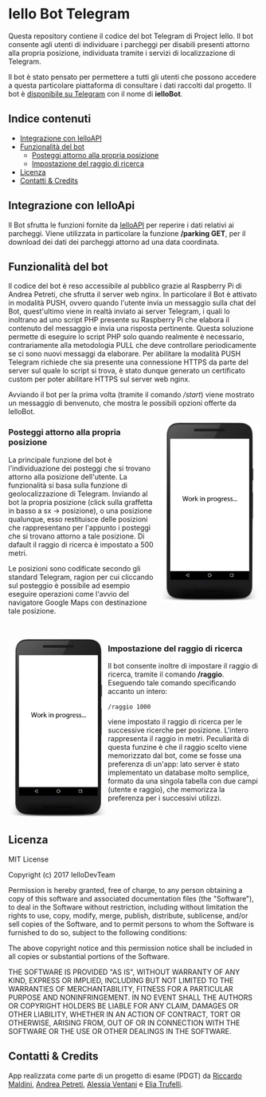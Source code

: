 # Iello Bot Telegram #

Questa repository contiene il codice del bot Telegram di Project Iello. Il bot consente agli utenti di individuare i parcheggi per disabili presenti attorno alla propria posizione, individuata tramite i servizi di localizzazione di Telegram.

Il bot è stato pensato per permettere a tutti gli utenti che possono accedere a questa particolare piattaforma di consultare i dati raccolti dal progetto. Il bot è [disponibile su Telegram](https://web.telegram.org/#/im?p=@IelloBot) con il nome di **ielloBot**.


## Indice contenuti

* [Integrazione con IelloAPI](#integrazione-con-Ielloapi)
* [Funzionalità del bot](#funzionalita-del-bot)
  * [Posteggi attorno alla propria posizione](#posteggi-attorno-alla-propria-posizione)
  * [Impostazione del raggio di ricerca](#impostazione-del-raggio-di-ricerca)
* [Licenza](#licenza)
* [Contatti & Credits](#contatti--credits)


## Integrazione con IelloApi ##

Il Bot sfrutta le funzioni fornite da [IelloAPI](https://github.com/IelloDevTeam/IelloAPI "Iello API Repo") per reperire i dati relativi ai parcheggi. Viene utilizzata in particolare la funzione **/parking GET**, per il download dei dati dei parcheggi attorno ad una data coordinata.


## Funzionalità del bot ##

Il codice del bot è reso accessibile al pubblico grazie al Raspberry Pi di Andrea Petreti, che sfrutta il server web nginx. In particolare il Bot è attivato in modalità PUSH, ovvero quando l'utente invia un messaggio sulla chat del Bot, quest'ultimo viene in realtà inviato ai server Telegram, i quali lo inoltrano ad uno script PHP presente su Raspberry Pi che elabora il contenuto del messaggio e invia una risposta pertinente. 
Questa soluzione permette di eseguire lo script PHP solo quando realmente è necessario, contrariamente alla metodologia PULL che deve controllare periodicamente se ci sono nuovi messaggi da elaborare. Per abilitare la modalità PUSH Telegram richiede che sia presente una connessione HTTPS da parte del server sul quale lo script si trova, è stato dunque generato un certificato custom per poter abilitare HTTPS sul server web nginx.

Avviando il bot per la prima volta (tramite il comando */start*) viene mostrato un messaggio di benvenuto, che mostra le possibili opzioni offerte da IelloBot.

<img src="Screen/workInProg.jpg" width="200px" align="right"/>

### Posteggi attorno alla propria posizione ###

La principale funzione del bot è l'individuazione dei posteggi che si trovano attorno alla posizione dell'utente. La funzionalità si basa sulla funzione di geolocalizzazione di Telegram. Inviando al bot la propria posizione (click sulla graffetta in basso a sx -> posizione), o una posizione qualunque, esso restituisce delle posizioni che rappresentano per l'appunto i posteggi che si trovano attorno a tale posizione. Di dafault il raggio di ricerca è impostato a 500 metri.

Le posizioni sono codificate secondo gli standard Telegram, ragion per cui cliccando sul posteggio è possibile ad esempio eseguire operazioni come l'avvio del navigatore Google Maps con destinazione tale posizione. </br></br></br>

<img src="Screen/workInProg.jpg" width="200px" align="left"/>

### Impostazione del raggio di ricerca ###

Il bot consente inoltre di impostare il raggio di ricerca, tramite il comando **/raggio**. Eseguendo tale comando specificando accanto un intero: 

```
/raggio 1000
```

viene impostato il raggio di ricerca per le successive ricerche per posizione. L'intero rappresenta il raggio in metri. Peculiarità di questa funzine è che il raggio scelto viene memorizzato dal bot, come se fosse una preferenza di un'app: lato server è stato implementato un database molto semplice, formato da una singola tabella con due campi (utente e raggio), che memorizza la preferenza per i successivi utilizzi. </br></br></br>


## Licenza ##
MIT License

Copyright (c) 2017 IelloDevTeam

Permission is hereby granted, free of charge, to any person obtaining a copy
of this software and associated documentation files (the "Software"), to deal
in the Software without restriction, including without limitation the rights
to use, copy, modify, merge, publish, distribute, sublicense, and/or sell
copies of the Software, and to permit persons to whom the Software is
furnished to do so, subject to the following conditions:

The above copyright notice and this permission notice shall be included in all
copies or substantial portions of the Software.

THE SOFTWARE IS PROVIDED "AS IS", WITHOUT WARRANTY OF ANY KIND, EXPRESS OR
IMPLIED, INCLUDING BUT NOT LIMITED TO THE WARRANTIES OF MERCHANTABILITY,
FITNESS FOR A PARTICULAR PURPOSE AND NONINFRINGEMENT. IN NO EVENT SHALL THE
AUTHORS OR COPYRIGHT HOLDERS BE LIABLE FOR ANY CLAIM, DAMAGES OR OTHER
LIABILITY, WHETHER IN AN ACTION OF CONTRACT, TORT OR OTHERWISE, ARISING FROM,
OUT OF OR IN CONNECTION WITH THE SOFTWARE OR THE USE OR OTHER DEALINGS IN THE
SOFTWARE.


## Contatti & Credits ##
App realizzata come parte di un progetto di esame (PDGT) da [Riccardo Maldini](https://github.com/maldins46), [Andrea Petreti](https://github.com/petretiandrea), [Alessia Ventani](https://github.com/AlessiaVe) e [Elia Trufelli](https://github.com/EliaT95).
